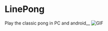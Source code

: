# LinePong
Play the classic pong in PC and android__
![GIF](https://user-images.githubusercontent.com/24433698/156880846-488b22e2-1f0a-42c3-bb16-076a6ceb6c9d.gif)
